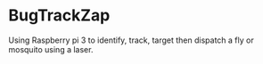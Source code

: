 # BugTrackZap
Using Raspberry pi 3 to identify, track, target then dispatch a fly or mosquito using a laser. 
